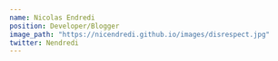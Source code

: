 ```yaml
---
name: Nicolas Endredi
position: Developer/Blogger
image_path: "https://nicendredi.github.io/images/disrespect.jpg"
twitter: Nendredi
---
```

